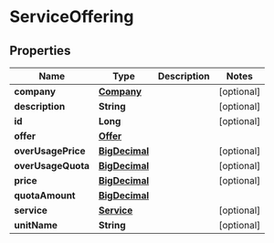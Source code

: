 
# ServiceOffering

## Properties
Name | Type | Description | Notes
------------ | ------------- | ------------- | -------------
**company** | [**Company**](Company.md) |  |  [optional]
**description** | **String** |  |  [optional]
**id** | **Long** |  |  [optional]
**offer** | [**Offer**](Offer.md) |  | 
**overUsagePrice** | [**BigDecimal**](BigDecimal.md) |  |  [optional]
**overUsageQuota** | [**BigDecimal**](BigDecimal.md) |  |  [optional]
**price** | [**BigDecimal**](BigDecimal.md) |  |  [optional]
**quotaAmount** | [**BigDecimal**](BigDecimal.md) |  | 
**service** | [**Service**](Service.md) |  |  [optional]
**unitName** | **String** |  |  [optional]



